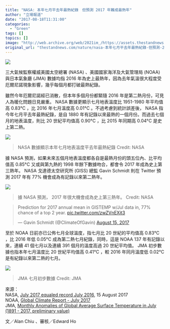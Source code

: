 ```yaml
---
title: "NASA: 本年七月平去年最熱紀錄　但預測 2017 年難成最熱年"
author: "立場報道"
date: "2017-08-18T11:31:00"
categories:
  - "Green"
tags: []
topics: []
image: "http://web.archive.org/web/2021im_/https://assets.thestandnews.com/media/photos/Screen20Shot202017-08-1820at2011.40.4520AM20copy_TBS6w.png"
original_url: "thestandnews.com/nature/nasa-本年七月平去年最熱紀錄-但預測-2017-年難成最熱年"
---
```

![](http://web.archive.org/web/2021im_/https://assets.thestandnews.com/media/photos/Screen20Shot202017-08-1820at2011.40.4520AM20copy_TBS6w.png)

三大氣候監察權威美國太空總署 (NASA) 、美國國家海洋及大氣管理局 (NOAA) 與日本氣象廳 (JMA) 數據均指 2016 年為史上最熱年，因為去年氣溫很大程度受厄爾尼諾現象影響，幾乎每個月都打破最熱紀錄。

雖然今年厄爾尼諾經已消散，但本年多個月份都緊隨 2016 年是第二熱月份，可見人為暖化問題日見嚴重。 NASA 數據更顯示七月地表溫度比 1951-1980 年平均值高 0.83°C ，比 2016 年七月溫度高 0.01°C 。不過考慮到統計誤差後， NASA 指今年七月平去年最熱紀錄，是自 1880 年有記錄以來最熱的一個月份。而過去七個月的地表溫度，則比 20 世紀平均值高 0.90°C ，比 2015 年同期高 0.04°C 是史上第二熱。

![](http://web.archive.org/web/2021im_/https://assets.thestandnews.com/media/photos/download_vrVMf.jpeg)
> NASA 數據顯示本年七月地表溫度平去年最熱紀錄 Credit: NASA

據 NASA 預測，如果未來五個月地表溫度都各自是最熱月份的頭五位內、比平均值高 0.85°C 又或與第九熱的 1998 年餘下數據吻合，都會令 2017 年成為史上第三熱年。 NASA 戈達德太空研究所 (GISS) 總監 Gavin Schmidt 則在 Twitter 預測 2017 年有 77% 機會成為有記錄以來第二熱年。

![](http://web.archive.org/web/2021im_/https://assets.thestandnews.com/media/photos/ytd-horserace-201707_0LGqM.png)
> 據 NASA 預測， 2017 年很大機會成為史上第三熱年。 Credit: NASA

> Prediction for 2017 annual mean in GISTEMP w/Jul data in, 77% chance of a top 2 year. [pic.twitter.com/zwZVnEXit3](http://web.archive.org/web/20211229132717/https://t.co/zwZVnEXit3)
> 
> — Gavin Schmidt (@ClimateOfGavin) [August 15, 2017](http://web.archive.org/web/20211229132717/https://twitter.com/ClimateOfGavin/status/897500844769198080)

至於 NOAA 日前亦已公佈七月全球溫度，指七月比 20 世紀的平均值高 0.83°C ，比 2016 年低 0.05°C 成為第二熱七月紀錄，同時，這是 NOAA 137 年有記錄以來，連續 41 個七月以及連續 391 個月的溫度高過 20 世紀平均值。 JMA 初步數據也指本年七月溫度比 20 世紀平均值高 0.41°C ，較 2016 年同月溫度低 0.02°C 是有紀錄以來第二熱的七月。

![](http://web.archive.org/web/2021im_/https://assets.thestandnews.com/media/photos/jul_wld_cN68e.png)
> JMA 七月初步數據 Credit: JMA

來源：  
NASA, [July 2017 equaled record July 2016](http://web.archive.org/web/20211229132717/https://climate.nasa.gov/news/2618/july-2017-equaled-record-july-2016/), 15 August 2017  
NOAA, [Global Climate Report - July 2017](http://web.archive.org/web/20211229132717/https://www.ncdc.noaa.gov/sotc/global/201707)  
JMA, [Monthly Anomalies of Global Average Surface Temperature in July (1891 - 2017, preliminary value)](http://web.archive.org/web/20211229132717/https://ds.data.jma.go.jp/tcc/tcc/products/gwp/temp/jul_wld.html)

文／Alan Chiu 、審核／Edward Ho
